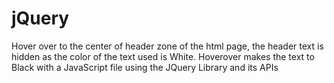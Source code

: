 # jQuery

Hover over to the center of header zone of the html page, the header text is hidden as the color of the text used is White.
Hoverover makes the text to Black with a JavaScript file using the JQuery Library and its APIs

